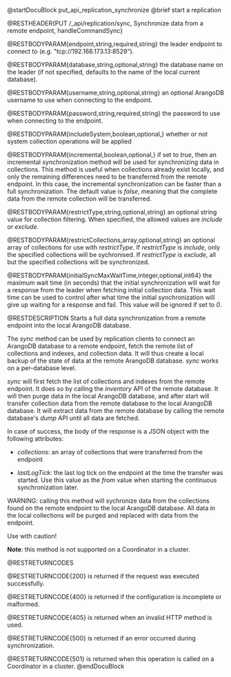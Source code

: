 
@startDocuBlock put_api_replication_synchronize
@brief start a replication

@RESTHEADER{PUT /_api/replication/sync, Synchronize data from a remote endpoint, handleCommandSync}

@RESTBODYPARAM{endpoint,string,required,string}
the leader endpoint to connect to (e.g. "tcp://192.168.173.13:8529").

@RESTBODYPARAM{database,string,optional,string}
the database name on the leader (if not specified, defaults to the
name of the local current database).

@RESTBODYPARAM{username,string,optional,string}
an optional ArangoDB username to use when connecting to the endpoint.

@RESTBODYPARAM{password,string,required,string}
the password to use when connecting to the endpoint.

@RESTBODYPARAM{includeSystem,boolean,optional,}
whether or not system collection operations will be applied

@RESTBODYPARAM{incremental,boolean,optional,}
if set to *true*, then an incremental synchronization method will be used
for synchronizing data in collections. This method is useful when
collections already exist locally, and only the remaining differences need
to be transferred from the remote endpoint. In this case, the incremental
synchronization can be faster than a full synchronization.
The default value is *false*, meaning that the complete data from the remote
collection will be transferred.

@RESTBODYPARAM{restrictType,string,optional,string}
an optional string value for collection filtering. When
specified, the allowed values are *include* or *exclude*.

@RESTBODYPARAM{restrictCollections,array,optional,string}
an optional array of collections for use with
*restrictType*. If *restrictType* is *include*, only the specified collections
will be sychronised. If *restrictType* is *exclude*, all but the specified
collections will be synchronized.

@RESTBODYPARAM{initialSyncMaxWaitTime,integer,optional,int64}
the maximum wait time (in seconds) that the initial synchronization will
wait for a response from the leader when fetching initial collection data.
This wait time can be used to control after what time the initial synchronization
will give up waiting for a response and fail.
This value will be ignored if set to *0*.

@RESTDESCRIPTION
Starts a full data synchronization from a remote endpoint into the local
ArangoDB database.

The *sync* method can be used by replication clients to connect an ArangoDB database
to a remote endpoint, fetch the remote list of collections and indexes, and collection
data. It will thus create a local backup of the state of data at the remote ArangoDB
database. *sync* works on a per-database level.

*sync* will first fetch the list of collections and indexes from the remote endpoint.
It does so by calling the *inventory* API of the remote database. It will then purge
data in the local ArangoDB database, and after start will transfer collection data
from the remote database to the local ArangoDB database. It will extract data from the
remote database by calling the remote database's *dump* API until all data are fetched.

In case of success, the body of the response is a JSON object with the following
attributes:

- *collections*: an array of collections that were transferred from the endpoint

- *lastLogTick*: the last log tick on the endpoint at the time the transfer
  was started. Use this value as the *from* value when starting the continuous
  synchronization later.

WARNING: calling this method will sychronize data from the collections found
on the remote endpoint to the local ArangoDB database. All data in the local
collections will be purged and replaced with data from the endpoint.

Use with caution!

**Note**: this method is not supported on a Coordinator in a cluster.

@RESTRETURNCODES

@RESTRETURNCODE{200}
is returned if the request was executed successfully.

@RESTRETURNCODE{400}
is returned if the configuration is incomplete or malformed.

@RESTRETURNCODE{405}
is returned when an invalid HTTP method is used.

@RESTRETURNCODE{500}
is returned if an error occurred during synchronization.

@RESTRETURNCODE{501}
is returned when this operation is called on a Coordinator in a cluster.
@endDocuBlock
